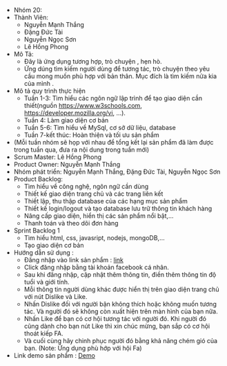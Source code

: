 ﻿* Nhóm 20:
* Thành Viên:
	* Nguyễn Mạnh Thắng
	* Đặng Đức Tài
	* Nguyễn Ngọc Sơn
	* Lê Hồng Phong 
* Mô Tả:
	* Đây là ứng dụng tương hợp, trò chuyện , hẹn hò.
	* Ứng dúng tìm kiếm người dùng để tương tác, trò chuyện theo yêu cầu mong muốn phù hợp với bản thân. Mục đích là tìm kiếm nửa kia của mình . 
* Mô tả quy trình thực hiện
	* Tuần 1-3: Tìm hiểu các ngôn ngữ lập trình để tạo giao diện cần thiết(nguồn https://www.w3schools.com, https://developer.mozilla.org/vi, ...).
	* Tuần 4: Làm giao diện cơ bản
	* Tuần 5-6: Tìm hiểu về MySql, cơ sở dữ liệu, database
	* Tuần 7-kết thúc: Hoàn thiện và tối ưu sản phẩm 
* (Mỗi tuần nhóm sẽ họp với nhau để tổng kết lại sản phẩm đã làm được trong tuần qua, đưa ra nội dung trong tuần mới)
* Scrum Master: Lê Hồng Phong
* Product Owner: Nguyễn Mạnh Thắng
* Nhóm phát triển: Nguyễn Mạnh Thắng, Đặng Đức Tài, Nguyễn Ngọc Sơn
* Product Backlog: 
	* Tìm hiểu về công nghệ, ngôn ngữ cần dùng
	* Thiết kế giao diện trang chủ và các trang liên kết
	* Thiết lập, thu thập database của các hạng mục sản phẩm
	* Thiết kế login/logout và tạo database lưu trữ thông tin khách hàng
	* Nâng cấp giao diện, hiển thị các sản phẩm nổi bật,...
	* Thanh toán và theo dõi đơn hàng
* Sprint Backlog 1
	* Tìm hiểu html, css, javasript, nodejs, mongoDB,...
	* Tạo giao diện cơ bản
* Hướng dẫn sử dụng : 
	* Đăng nhập vào link sản phẩm : [link](https://uettinderfake.herokuapp.com/)
	* Click đăng nhập bằng tài khoản facebook cá nhân.
	* Sau khi đăng nhập, cập nhật thêm thông tin, điền thêm thông tin độ tuổi và giới tính.
	* Mỗi thông tin người dùng khác được hiển thị trên giao diện trang chủ với nút Dislike và Like.
	* Nhấn Dislike đối với người bận không thích hoặc không muốn tương tác. Và người đó sẽ không còn xuất hiện trên màn hình của bạn nữa.
	* Nhấn Like để bạn có cơ hội tương tác với người đó. Khi người đó cũng dành cho bạn nút Like thì xin chúc mừng, bạn sắp có cơ hội thoát kiếp FA.
	* Và cuối cùng hãy chinh phục người đó bằng khả năng chém gió của bạn.
	(Note: Ứng dụng phù hớp với hội Fa)
* Link demo sản phẩm : [Demo](https://drive.google.com/file/d/1wx5YfvjkGmiPhSGq85tLb6_VDJp797D-/view?fbclid=IwAR3b7CeD7l0cje2xTI14mWuWWAWzJIOwnUYI8T6G_sAgNCXjwQmuDzhvzFE)

	
